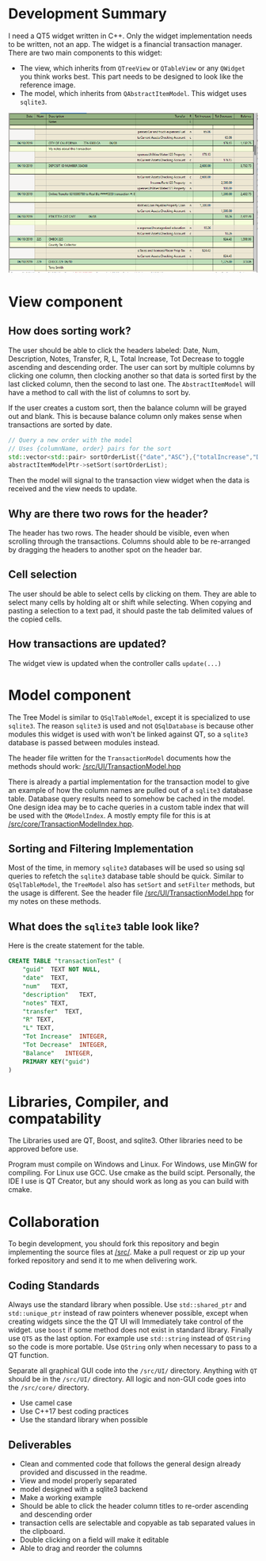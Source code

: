 # Development Summary

I need a QT5 widget written in C++. Only the widget implementation needs to be written, not an app. The widget is a financial transaction manager. There are two main components to this widget:
* The view, which inherits from `QTreeView` or `QTableView` or any `QWidget` you think works best. This part needs to be designed to look like the reference image.
* The model, which inherits from `QAbstractItemModel`. This widget uses `sqlite3`.

![/reference/widget-tasklist-subtasks.png](/reference/transactions-1.png?raw=true)

# View component

## How does sorting work?

The user should be able to click the headers labeled: Date, Num, Description, Notes, Transfer, R, L, Total Increase, Tot Decrease to toggle ascending and descending order. The user can sort by multiple columns by clicking one column, then clocking another so that data is sorted first by the last clicked column, then the second to last one. The `AbstractItemModel` will have a method to call with the list of columns to sort by.

If the user creates a custom sort, then the balance column will be grayed out and blank. This is because balance column only makes sense when transactions are sorted by date.

```cpp
// Query a new order with the model
// Uses {columnName, order} pairs for the sort
std::vector<std::pair> sortOrderList{{"date","ASC"},{"totalIncrease","DESC"}};
abstractItemModelPtr->setSort(sortOrderList);
```

Then the model will signal to the transaction view widget when the data is received and the view needs to update.

## Why are there two rows for the header?

The header has two rows. The header should be visible, even when scrolling through the transactions. Columns should able to be re-arranged by dragging the headers to another spot on the header bar.

## Cell selection

The user should be able to select cells by clicking on them. They are able to select many cells by holding alt or shift while selecting. When copying and pasting a selection to a text pad, it should paste the tab delimited values of the copied cells.

## How transactions are updated?

The widget view is updated when the controller calls `update(...)`

# Model component

The Tree Model is similar to `QSqlTableModel`, except it is specialized to use `sqlite3`. The reason `sqlite3` is used and not `QSqlDatabase` is because other modules this widget is used with won't be linked against QT, so a `sqlite3` database is passed between modules instead.

The header file written for the `TransactionModel` documents how the methods should work: [/src/UI/TransactionModel.hpp](/src/UI/TransactionModel.hpp)

There is already a partial implementation for the transaction model to give an example of how the column names are pulled out of a `sqlite3` database table. Database query results need to somehow be cached in the model. One design idea may be to cache queries in a custom table index that will be used with the `QModelIndex`. A mostly empty file for this is at [/src/core/TransactionModelIndex.hpp](/src/core/TransactionModelIndex.hpp).

## Sorting and Filtering Implementation

Most of the time, in memory `sqlite3` databases will be used so using sql queries to refetch the `sqlite3` database table should be quick. Similar to `QSqlTableModel`, the `TreeModel` also has `setSort` and `setFilter` methods, but the usage is different. See the header file [/src/UI/TransactionModel.hpp](/src/UI/TransactionModel.hpp) for my notes on these methods.

## What does the `sqlite3` table look like?

Here is the create statement for the table.
```sql
CREATE TABLE "transactionTest" (
	"guid"	TEXT NOT NULL,
	"date"	TEXT,
	"num"	TEXT,
	"description"	TEXT,
	"notes"	TEXT,
	"transfer"	TEXT,
	"R"	TEXT,
	"L"	TEXT,
	"Tot Increase"	INTEGER,
	"Tot Decrease"	INTEGER,
	"Balance"	INTEGER,
	PRIMARY KEY("guid")
)
```

# Libraries, Compiler, and compatability

The Libraries used are QT, Boost, and sqlite3. Other libraries need to be approved before use.

Program must compile on Windows and Linux. For Windows, use MinGW for compiling. For Linux use GCC. Use cmake as the build scipt. Personally, the IDE I use is QT Creator, but any should work as long as you can build with cmake.

# Collaboration

To begin development, you should fork this repository and begin implementing the source files at [/src/](/src). Make a pull request or zip up your forked repository and send it to me when delivering work.

## Coding Standards
Always use the standard library when possible. Use `std::shared_ptr` and `std::unique_ptr` instead of raw pointers whenever possible, except when creating widgets since the the QT UI will Immediately take control of the widget. use `boost` if some method does not exist in standard library. Finally use `QT5` as the last option. For example use `std::string` instead of `QString` so the code is more portable. Use `QString` only when necessary to pass to a QT function.

Separate all graphical GUI code into the `/src/UI/` directory. Anything with `QT` should be in the `/src/UI/` directory. All logic and non-GUI code goes into the `/src/core/` directory.

* Use camel case
* Use C++17 best coding practices
* Use the standard library when possible

## Deliverables

* Clean and commented code that follows the general design already provided and discussed in the readme.
* View and model properly separated
* model designed with a sqlite3 backend
* Make a working example
* Should be able to click the header column titles to re-order ascending and descending order
* transaction cells are selectable and copyable as tab separated values in the clipboard.
* Double clicking on a field will make it editable
* Able to drag and reorder the columns

